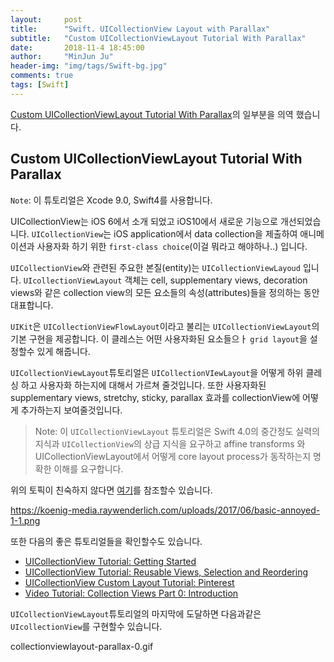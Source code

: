 ```yaml
---
layout:     post
title:      "Swift. UICollectionView Layout with Parallax"
subtitle:   "Custom UICollectionViewLayout Tutorial With Parallax"
date:       2018-11-4 18:45:00
author:     "MinJun Ju"
header-img: "img/tags/Swift-bg.jpg"
comments: true 
tags: [Swift]
---
```


[Custom UICollectionViewLayout Tutorial With Parallax](https://www.raywenderlich.com/527-custom-uicollectionviewlayout-tutorial-with-parallax)의 일부분을 의역 했습니다. 

## Custom UICollectionViewLayout Tutorial With Parallax

`Note`: 이 튜토리얼은 Xcode 9.0, Swift4를 사용합니다. 

UICollectionView는 iOS 6에서 소개 되었고 iOS10에서 새로운 기능으로 개선되었습니다. `UICollectionView`는 iOS application에서 data collection을 제출하여 애니메이션과 사용자화 하기 위한 `first-class choice`(이걸 뭐라고 해야하나..) 입니다.

`UICollectionView`와 관련된 주요한 본질(entity)는 `UICollectionViewLayoud` 입니다. `UIcollectionViewLayout` 객체는 cell, supplementary views, decoration views와 같은 collection view의 모든 요소들의 속성(attributes)들을 정의하는 동안 대표합니다.

`UIKit`은 `UICollectionViewFlowLayout`이라고 불리는 `UICollectionViewLayout`의 기본 구현을 제공합니다. 이 클레스는 어떤 사용자화된 요소들으ㅏ `grid layout`을 설정할수 있게 해줍니다.

`UICollectionViewLayout`튜토리얼은 `UICollectionVIewLayout`을 어떻게 하위 클레싱 하고 사용자화 하는지에 대해서 가르쳐 줄것입니다. 또한 사용자화된 supplementary views, stretchy, sticky, parallax 효과를 collectionView에 어떻게 추가하는지 보여줄것입니다.

> Note: 이 `UICollectionViewLayout` 튜토리얼은 Swift 4.0의 중간정도 실력의 지식과 `UICollectionView`의 상급 지식을 요구하고 affine transforms 와 UICollectionViewLayout에서 어떻게 core layout process가 동작하는지 명확한 이해를 요구합니다. 

위의 토픽이 친숙하지 않다면 [여기](https://developer.apple.com/documentation/uikit/uicollectionviewlayout)를 참조할수 있습니다.

https://koenig-media.raywenderlich.com/uploads/2017/06/basic-annoyed-1-1.png

또한 다음의 좋은 튜토리얼들을 확인할수도 있습니다.

- [<U> UICollectionView Tutorial: Getting Started</U>](https://www.raywenderlich.com/9334-uicollectionview-tutorial-getting-started)
- [<U>UICollectionView Tutorial: Reusable Views, Selection and Reordering </U>](https://www.raywenderlich.com/9477-uicollectionview-tutorial-reusable-views-selection-and-reordering)
- [<U> UICollectionView Custom Layout Tutorial: Pinterest </U>](https://www.raywenderlich.com/392-uicollectionview-custom-layout-tutorial-pinterest)
- [<U>Video Tutorial: Collection Views Part 0: Introduction </U>](https://www.raywenderlich.com/2021-video-tutorial-collection-views-part-0-introduction)

`UICollectionViewLayout`튜토리얼의 마지막에 도달하면 다음과같은 `UIcollectionView`를 구현할수 있습니다.

collectionviewlayout-parallax-0.gif


